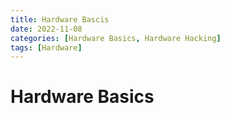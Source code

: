 ```yaml
---
title: Hardware Bascis
date: 2022-11-08
categories: [Hardware Basics, Hardware Hacking]
tags: [Hardware]
---
```


# Hardware Basics
